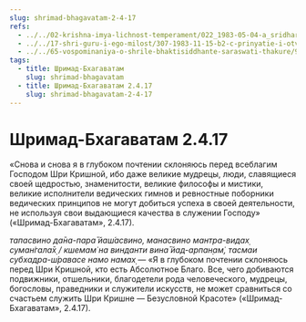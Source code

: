 ```yaml
---
slug: shrimad-bhagavatam-2-4-17
refs:
  - ../../02-krishna-imya-lichnost-temperament/022_1983-05-04-a_sridharmj_rabstvo_u_absoluta-vysochayshaya_svoboda.md
  - ../../17-shri-guru-i-ego-milost/307-1983-11-15-b2-c-prinyatie-i-otverzhenie-mnogochislennyh-kontseptsij-i-guru-v-duhovnom-samoopredelenii.md
  - ../../65-vospominaniya-o-shrile-bhaktisiddhante-saraswati-thakure/996-1982-01-29-a-sarasvati-thakur-olitsetvorenie-kirtana.md
tags:
  - title: Шримад-Бхагаватам
    slug: shrimad-bhagavatam
  - title: Шримад-Бхагаватам 2.4.17
    slug: shrimad-bhagavatam-2-4-17
---
```


# Шримад-Бхагаватам 2.4.17

«Снова и снова я в глубоком почтении склоняюсь перед всеблагим Господом Шри Кришной, ибо даже великие мудрецы, люди, славящиеся своей щедростью, знаменитости, великие философы и мистики, великие исполнители ведических гимнов и ревностные поборники ведических принципов не могут добиться успеха в своей деятельности, не используя свои выдающиеся качества в служении Господу» («Шримад-Бхагаватам», 2.4.17).

*тапасвино да̄на-пара̄ йаш́асвино, манасвино мантра-видах̣ суман̇гала̄х̣ / кшемам̇ на винданти вина̄ йад-арпан̣ам̇, тасмаи субхадра-ш́равасе намо намах̣* — «Я в глубоком почтении склоняюсь перед Шри Кришной, кто есть Абсолютное Благо. Все, чего добиваются подвижники, отшельники, благодетели рода человеческого, мудрецы, богословы, праведники и служители искусств, не может сравниться со счастьем служить Шри Кришне — Безусловной Красоте» («Шримад-Бхагаватам», 2.4.17).


